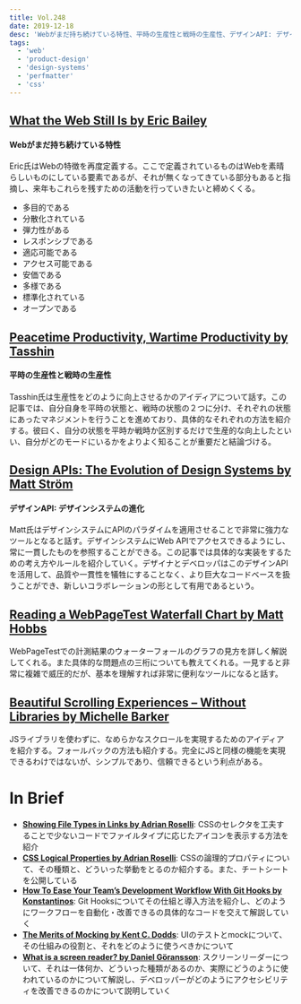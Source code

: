 ```yaml
---
title: Vol.248
date: 2019-12-18
desc: 'Webがまだ持ち続けている特性、平時の生産性と戦時の生産性、デザインAPI: デザインシステムの進化、ほか計10リンク'
tags:
  - 'web'
  - 'product-design'
  - 'design-systems'
  - 'perfmatter'
  - 'css'
---
```


## [What the Web Still Is by Eric Bailey](https://css-tricks.com/what-the-web-still-is/)

#### Webがまだ持ち続けている特性
Eric氏はWebの特徴を再度定義する。ここで定義されているものはWebを素晴らしいものにしている要素であるが、それが無くなってきている部分もあると指摘し、来年もこれらを残すための活動を行っていきたいと締めくくる。

- 多目的である
- 分散化されている
- 弾力性がある
- レスポンシブである
- 適応可能である
- アクセス可能である
- 安価である
- 多様である
- 標準化されている
- オープンである

## [Peacetime Productivity, Wartime Productivity by Tasshin](https://tasshin.com/blog/peacetime-productivity-wartime-productivity/)

#### 平時の生産性と戦時の生産性
Tasshin氏は生産性をどのように向上させるかのアイディアについて話す。この記事では、自分自身を平時の状態と、戦時の状態の２つに分け、それぞれの状態にあったマネジメントを行うことを進めており、具体的なそれぞれの方法を紹介する。彼曰く、自分の状態を平時か戦時か区別するだけで生産的な向上したといい、自分がどのモードにいるかをよりよく知ることが重要だと結論づける。

## [Design APIs: The Evolution of Design Systems by Matt Ström](https://matthewstrom.com/writing/design-apis/)

#### デザインAPI: デザインシステムの進化
Matt氏はデザインシステムにAPIのパラダイムを適用させることで非常に強力なツールとなると話す。デザインシステムにWeb APIでアクセスできるようにし、常に一貫したものを参照することができる。この記事では具体的な実装をするための考え方やルールを紹介していく。デザイナとデベロッパはこのデザインAPIを活用して、品質や一貫性を犠牲にすることなく、より巨大なコードベースを扱うことができ、新しいコラボレーションの形として有用であるという。

## [Reading a WebPageTest Waterfall Chart by Matt Hobbs](https://calendar.perfplanet.com/2019/reading-a-webpagetest-waterfall-chart/)

WebPageTestでの計測結果のウォーターフォールのグラフの見方を詳しく解説してくれる。また具体的な問題点の三桁についても教えてくれる。一見すると非常に複雑で威圧的だが、基本を理解すれば非常に便利なツールになると話す。

## [Beautiful Scrolling Experiences – Without Libraries by Michelle Barker](https://24ways.org/2019/beautiful-scrolling-experiences-without-libraries)

JSライブラリを使わずに、なめらかなスクロールを実現するためのアイディアを紹介する。フォールバックの方法も紹介する。完全にJSと同様の機能を実現できるわけではないが、シンプルであり、信頼できるという利点がある。

# In Brief
- [**Showing File Types in Links by Adrian Roselli**](https://adrianroselli.com/2019/12/showing-file-types-in-links.html): CSSのセレクタを工夫することで少ないコードでファイルタイプに応じたアイコンを表示する方法を紹介
- [**CSS Logical Properties by Adrian Roselli**](https://adrianroselli.com/2019/11/css-logical-properties.html): CSSの論理的プロパティについて、その種類と、どういった挙動をとるのか紹介する。また、チートシートを公開している
- [**How To Ease Your Team’s Development Workflow With Git Hooks by Konstantinos**](https://www.smashingmagazine.com/2019/12/git-hooks-team-development-workflow/): Git Hooksについてその仕組と導入方法を紹介し、どのようにワークフローを自動化・改善できるの具体的なコードを交えて解説していく
- [**The Merits of Mocking by Kent C. Dodds**](https://kentcdodds.com/blog/the-merits-of-mocking): UIのテストとmockについて、その仕組みの役割と、それをどのように使うべきかについて
- [**What is a screen reader? by Daniel Göransson**](https://axesslab.com/what-is-a-screen-reader/): スクリーンリーダーについて、それは一体何か、どういった種類があるのか、実際にどうのように使われているのかについて解説し、デベロッパーがどのようにアクセシビリティを改善できるのかについて説明していく

